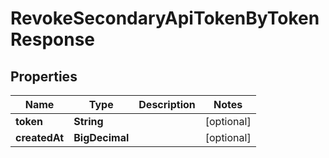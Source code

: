 

# RevokeSecondaryApiTokenByTokenResponse


## Properties

Name | Type | Description | Notes
------------ | ------------- | ------------- | -------------
**token** | **String** |  |  [optional]
**createdAt** | **BigDecimal** |  |  [optional]



